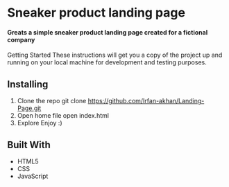 # Sneaker product landing page
#### Greats a simple sneaker product landing page created for a fictional company 
Getting Started
These instructions will get you a copy of the project up and running on your local machine for development and testing purposes.

## Installing
1. Clone the repo
git clone https://github.com/Irfan-akhan/Landing-Page.git
2. Open home file
open index.html
3. Explore
Enjoy :)

## Built With
* HTML5
* CSS
* JavaScript
